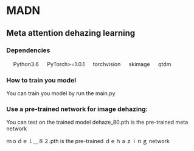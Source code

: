 # MADN
## Meta attention dehazing learning
### Dependencies 
   　 Python3.6
   　 PyTorch>=1.0.1
   　 torchvision
   　 skimage
   　 qtdm
### How to train you model
You can train you model by run the main.py
   
   
   
### Use a pre-trained network for image dehazing:
You can test on the trained model
 dehaze_80.pth is the pre-trained meta network
 
 ｍｏｄｅｌ＿８２.pth is the pre-trained ｄｅｈａｚｉｎｇ network
  



